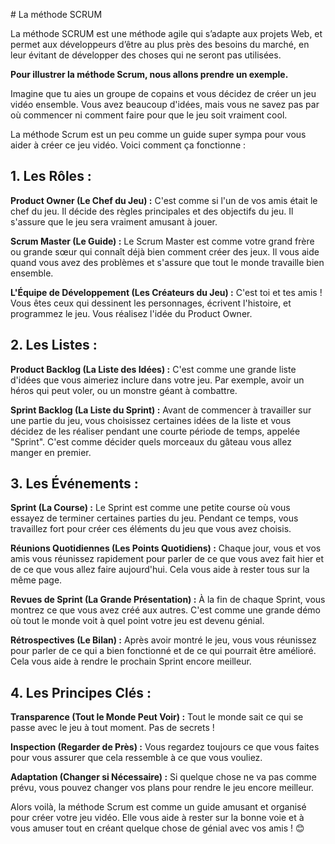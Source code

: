 # La méthode SCRUM

La méthode SCRUM est une méthode agile qui s’adapte aux projets Web, et permet aux développeurs d’être au plus près des besoins du marché, en leur évitant de développer des choses qui ne seront pas utilisées.

__Pour illustrer la méthode Scrum, nous allons prendre un exemple.__

Imagine que tu aies un groupe de copains et vous décidez de créer un jeu vidéo ensemble. Vous avez beaucoup d'idées, mais vous ne savez pas par où commencer ni comment faire pour que le jeu soit vraiment cool. 

La méthode Scrum est un peu comme un guide super sympa pour vous aider à créer ce jeu vidéo. Voici comment ça fonctionne :

## 1. Les Rôles :

**Product Owner (Le Chef du Jeu) :** C'est comme si l'un de vos amis était le chef du jeu. Il décide des règles principales et des objectifs du jeu. Il s'assure que le jeu sera vraiment amusant à jouer.

**Scrum Master (Le Guide) :** Le Scrum Master est comme votre grand frère ou grande sœur qui connaît déjà bien comment créer des jeux. Il vous aide quand vous avez des problèmes et s'assure que tout le monde travaille bien ensemble.

**L'Équipe de Développement (Les Créateurs du Jeu) :** C'est toi et tes amis ! Vous êtes ceux qui dessinent les personnages, écrivent l'histoire, et programmez le jeu. Vous réalisez l'idée du Product Owner.

## 2. Les Listes :

**Product Backlog (La Liste des Idées) :** C'est comme une grande liste d'idées que vous aimeriez inclure dans votre jeu. Par exemple, avoir un héros qui peut voler, ou un monstre géant à combattre.

**Sprint Backlog (La Liste du Sprint) :** Avant de commencer à travailler sur une partie du jeu, vous choisissez certaines idées de la liste et vous décidez de les réaliser pendant une courte période de temps, appelée "Sprint". C'est comme décider quels morceaux du gâteau vous allez manger en premier.

## 3. Les Événements :

**Sprint (La Course) :** Le Sprint est comme une petite course où vous essayez de terminer certaines parties du jeu. Pendant ce temps, vous travaillez fort pour créer ces éléments du jeu que vous avez choisis.

**Réunions Quotidiennes (Les Points Quotidiens) :** Chaque jour, vous et vos amis vous réunissez rapidement pour parler de ce que vous avez fait hier et de ce que vous allez faire aujourd'hui. Cela vous aide à rester tous sur la même page.

**Revues de Sprint (La Grande Présentation) :** À la fin de chaque Sprint, vous montrez ce que vous avez créé aux autres. C'est comme une grande démo où tout le monde voit à quel point votre jeu est devenu génial.

**Rétrospectives (Le Bilan) :** Après avoir montré le jeu, vous vous réunissez pour parler de ce qui a bien fonctionné et de ce qui pourrait être amélioré. Cela vous aide à rendre le prochain Sprint encore meilleur.

## 4. Les Principes Clés :

**Transparence (Tout le Monde Peut Voir) :** Tout le monde sait ce qui se passe avec le jeu à tout moment. Pas de secrets !

**Inspection (Regarder de Près) :** Vous regardez toujours ce que vous faites pour vous assurer que cela ressemble à ce que vous vouliez.

**Adaptation (Changer si Nécessaire) :** Si quelque chose ne va pas comme prévu, vous pouvez changer vos plans pour rendre le jeu encore meilleur.

Alors voilà, la méthode Scrum est comme un guide amusant et organisé pour créer votre jeu vidéo. Elle vous aide à rester sur la bonne voie et à vous amuser tout en créant quelque chose de génial avec vos amis ! 😊
